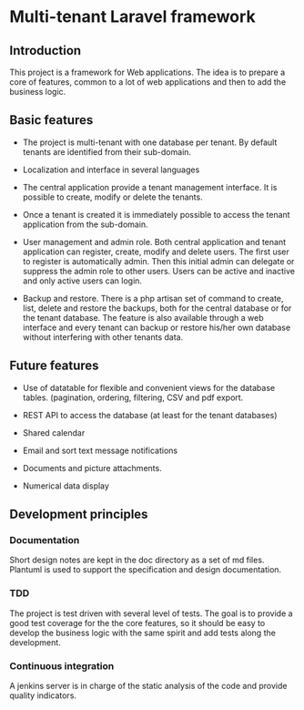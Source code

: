 # Multi-tenant Laravel framework

## Introduction

This project is a framework for Web applications. The idea is to prepare a core of features, common to a lot of web applications and then to add the business logic.

## Basic features

* The project is multi-tenant with one database per tenant. By default tenants are identified from their sub-domain.

* Localization and interface in several languages

* The central application provide a tenant management interface. It is possible to create, modify or delete the tenants.

* Once a tenant is created it is immediately possible to access the tenant application from the sub-domain.

* User management and admin role. Both central application and tenant application can register, create, modify and delete users. The first user to register is automatically admin. Then this initial admin can delegate or suppress the admin role to other users. Users can be active and inactive and only active users can login.

* Backup and restore. There is a php artisan set of command to create, list, delete and restore the backups, both for the central database or for the tenant database. The feature is also available through a web interface and every tenant can backup or restore his/her own database without interfering with other tenants data.

## Future features

* Use of datatable for flexible and convenient views for the database tables. (pagination, ordering, filtering, CSV and pdf export.

* REST API to access the database (at least for the tenant databases)

* Shared calendar

* Email and sort text message notifications

* Documents and picture attachments.

* Numerical data display


## Development principles

### Documentation

Short design notes are kept in the doc directory as a set of md files. Plantuml is used to support the specification and design documentation.

### TDD

The project is test driven with several level of tests. The goal is to provide a good test coverage for the the core features, so it should be easy to develop the business logic with the same spirit and add tests along the development.


### Continuous integration

A jenkins server is in charge of the static analysis of the code and provide quality indicators.




